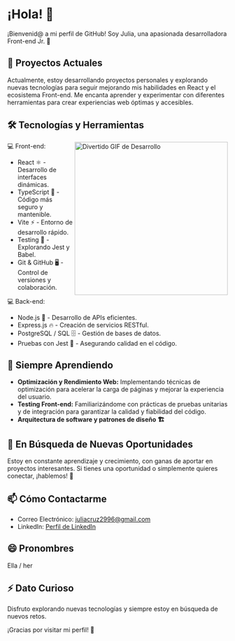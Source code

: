 # ¡Hola! 👋 
¡Bienvenid@ a mi perfil de GitHub! Soy Julia, una apasionada desarrolladora Front-end Jr. 🚀

## 🔭 Proyectos Actuales
Actualmente, estoy desarrollando proyectos personales y explorando nuevas tecnologías para seguir mejorando mis habilidades en React y el ecosistema Front-end. Me encanta aprender y experimentar con diferentes herramientas para crear experiencias web óptimas y accesibles.

 ## 🛠 Tecnologías y Herramientas
 <img src="https://media.giphy.com/media/2IudUHdI075HL02Pkk/giphy.gif?cid=790b76115mm3x0adjjfrd6fujdc1c1p96hreuk4t0ypj4eq5&ep=v1_gifs_search&rid=giphy.gif&ct=g" alt="Divertido GIF de Desarrollo" width="350"    align="right" >

 💻 Front-end:
 - React ⚛️ - Desarrollo de interfaces dinámicas.
 - TypeScript 📝 - Código más seguro y mantenible.
 - Vite ⚡ - Entorno de desarrollo rápido.
 - Testing 🧪 - Explorando Jest y Babel.
 - Git & GitHub 🖥️ - Control de versiones y colaboración.

 💻 Back-end:
 - Node.js 🚀 - Desarrollo de APIs eficientes.
 - Express.js 🔥 - Creación de servicios RESTful.
 - PostgreSQL / SQL 🗄 - Gestión de bases de datos.
 - Pruebas con Jest 🧪 - Asegurando calidad en el código.
   
## 🌱 Siempre Aprendiendo
- **Optimización y Rendimiento Web:** Implementando técnicas de optimización para acelerar la carga de páginas y mejorar la experiencia del usuario.
- **Testing Front-end:** Familiarizándome con prácticas de pruebas unitarias y de integración para garantizar la calidad y fiabilidad del código.
- **Arquitectura de software y patrones de diseño 🏗** 
 
## 🚀 En Búsqueda de Nuevas Oportunidades
Estoy en constante aprendizaje y crecimiento, con ganas de aportar en proyectos interesantes. Si tienes una oportunidad o simplemente quieres conectar, ¡hablemos! 💬

## 📫 Cómo Contactarme

- Correo Electrónico: juliacruz2996@gmail.com
- LinkedIn: [Perfil de LinkedIn](https://www.linkedin.com/in/juliacp/)


## 😄 Pronombres

Ella / her

## ⚡ Dato Curioso

Disfruto explorando nuevas tecnologías y siempre estoy en búsqueda de nuevos retos.

¡Gracias por visitar mi perfil! 🚀
